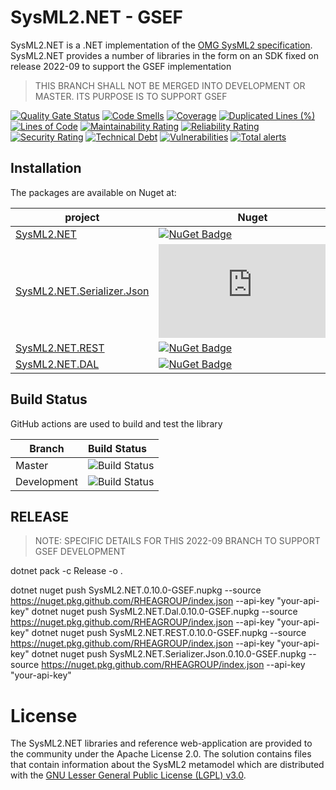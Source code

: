 # SysML2.NET - GSEF

SysML2.NET is a .NET implementation of the [OMG SysML2 specification](https://github.com/Systems-Modeling/SysML-v2-Release). SysML2.NET provides a number of libraries in the form on an SDK fixed
on release 2022-09 to support the GSEF implementation

> THIS BRANCH SHALL NOT BE MERGED INTO DEVELOPMENT OR MASTER. ITS PURPOSE IS TO SUPPORT GSEF

[![Quality Gate Status](https://sonarcloud.io/api/project_badges/measure?project=RHEAGROUP_SysML2.NET&metric=alert_status)](https://sonarcloud.io/summary/new_code?id=RHEAGROUP_SysML2.NET)
[![Code Smells](https://sonarcloud.io/api/project_badges/measure?project=RHEAGROUP_SysML2.NET&metric=code_smells)](https://sonarcloud.io/summary/new_code?id=RHEAGROUP_SysML2.NET)
[![Coverage](https://sonarcloud.io/api/project_badges/measure?project=RHEAGROUP_SysML2.NET&metric=coverage)](https://sonarcloud.io/summary/new_code?id=RHEAGROUP_SysML2.NET)
[![Duplicated Lines (%)](https://sonarcloud.io/api/project_badges/measure?project=RHEAGROUP_SysML2.NET&metric=duplicated_lines_density)](https://sonarcloud.io/summary/new_code?id=RHEAGROUP_SysML2.NET)
[![Lines of Code](https://sonarcloud.io/api/project_badges/measure?project=RHEAGROUP_SysML2.NET&metric=ncloc)](https://sonarcloud.io/summary/new_code?id=RHEAGROUP_SysML2.NET)
[![Maintainability Rating](https://sonarcloud.io/api/project_badges/measure?project=RHEAGROUP_SysML2.NET&metric=sqale_rating)](https://sonarcloud.io/summary/new_code?id=RHEAGROUP_SysML2.NET)
[![Reliability Rating](https://sonarcloud.io/api/project_badges/measure?project=RHEAGROUP_SysML2.NET&metric=reliability_rating)](https://sonarcloud.io/summary/new_code?id=RHEAGROUP_SysML2.NET)
[![Security Rating](https://sonarcloud.io/api/project_badges/measure?project=RHEAGROUP_SysML2.NET&metric=security_rating)](https://sonarcloud.io/summary/new_code?id=RHEAGROUP_SysML2.NET)
[![Technical Debt](https://sonarcloud.io/api/project_badges/measure?project=RHEAGROUP_SysML2.NET&metric=sqale_index)](https://sonarcloud.io/summary/new_code?id=RHEAGROUP_SysML2.NET)
[![Vulnerabilities](https://sonarcloud.io/api/project_badges/measure?project=RHEAGROUP_SysML2.NET&metric=vulnerabilities)](https://sonarcloud.io/summary/new_code?id=RHEAGROUP_SysML2.NET)
[![Total alerts](https://img.shields.io/lgtm/alerts/g/RHEAGROUP/SysML2.NET.svg?logo=lgtm&logoWidth=18)](https://lgtm.com/projects/g/RHEAGROUP/SysML2.NET/alerts/)

## Installation

The packages are available on Nuget at:

project                                                                                             | Nuget
--------------------------------------------------------------------------------------------------- | ------------
[SysML2.NET](https://www.nuget.org/packages/SysML2.NET)                                             | [![NuGet Badge](https://buildstats.info/nuget/SysML2.NET)](https://buildstats.info/nuget/SysML2.NET)
[SysML2.NET.Serializer.Json](https://www.nuget.org/packages/SysML2.NET.Serializer.Json)             | [![NuGet Badge](https://buildstats.info/nuget/SysML2.NET.Serializer.Json)](https://buildstats.info/nuget/SysML2.NET.Serializer.Json)
[SysML2.NET.REST](https://www.nuget.org/packages/SysML2.NET.REST)                                   | [![NuGet Badge](https://buildstats.info/nuget/SysML2.NET.REST)](https://buildstats.info/nuget/SysML2.NET.REST)
[SysML2.NET.DAL](https://www.nuget.org/packages/SysML2.NET.DAL)                                   | [![NuGet Badge](https://buildstats.info/nuget/SysML2.NET.DAL)](https://buildstats.info/nuget/SysML2.NET.DAL)

## Build Status

GitHub actions are used to build and test the library

Branch | Build Status
------- | :------------
Master | ![Build Status](https://github.com/RHEAGROUP/SysML2.NET/actions/workflows/CodeQuality.yml/badge.svg?branch=master)
Development | ![Build Status](https://github.com/RHEAGROUP/SysML2.NET/actions/workflows/CodeQuality.yml/badge.svg?branch=development)

## RELEASE

>NOTE: SPECIFIC DETAILS FOR THIS 2022-09 BRANCH TO SUPPORT GSEF DEVELOPMENT

dotnet pack -c Release -o .

dotnet nuget push SysML2.NET.0.10.0-GSEF.nupkg --source https://nuget.pkg.github.com/RHEAGROUP/index.json --api-key "your-api-key"
dotnet nuget push SysML2.NET.Dal.0.10.0-GSEF.nupkg --source https://nuget.pkg.github.com/RHEAGROUP/index.json --api-key "your-api-key"
dotnet nuget push SysML2.NET.REST.0.10.0-GSEF.nupkg --source https://nuget.pkg.github.com/RHEAGROUP/index.json --api-key "your-api-key"
dotnet nuget push SysML2.NET.Serializer.Json.0.10.0-GSEF.nupkg --source https://nuget.pkg.github.com/RHEAGROUP/index.json --api-key "your-api-key"

# License

The SysML2.NET libraries and reference web-application are provided to the community under the Apache License 2.0. The solution contains files that contain information about the SysML2 metamodel which are distributed with the [GNU Lesser General Public License (LGPL) v3.0](https://opensource.org/licenses/LGPL-3.0).
